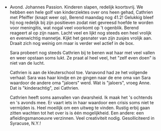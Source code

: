 - Avond. Johannes Passion. Kinderen slapen, redelijk koortsvrij. We hebben een hele golf van kinderziektes over ons heen gehad, Cathrien met Pfeiffer (knapt weer op), Berend maandag nog 41.2! Gelukkig bleef hij nog redelijk bij zijn positieven zodat niet gevreesd hoefde te worden voor meningitis, wat nogal veel voorkomt op  't ogenblik. Berend reageert al op zijn naam. Lacht veel en lijkt nog steeds een heel vrolijk en evenwichtig mannetje. Kijkt het gesnater van zijn zusjes vrolijk aan. Draait zich nog weinig om maar is verder wel actief in de box.
  
  Sara probeert nog steeds Cathrien bij te benen wat haar met veel vallen en weer opstaan soms lukt. Ze praat al heel veel, het "zelf even doen" is niet van de lucht.
  
  Cathrien is aan de kleuterschool toe. Vanavond had ze het volgende verhaal: Sara was haar kindje en ze gingen naar de ene oma van Sara waardoor de andere oma "jaloers" werd. Wat is "jaloers", vroeg Anne. Dat is "kinderachtig", zei Cathrien.
  
  Cathrien heeft soms aanvallen van dwarsheid. Ik maak het 's ochtends en 's avonds mee. Er vaart iets in haar waardoor een crisis soms niet te vermijden is. Heel moeilijk om een uitweg te vinden. Rustig erbij gaan zitten wachten tot het over is is één mogelijkheid. Een andere: een afleidingsmanoeuvre verzinnen. Veel creativiteit nodig. Gesolliciteerd in Syracuse, N.Y.!